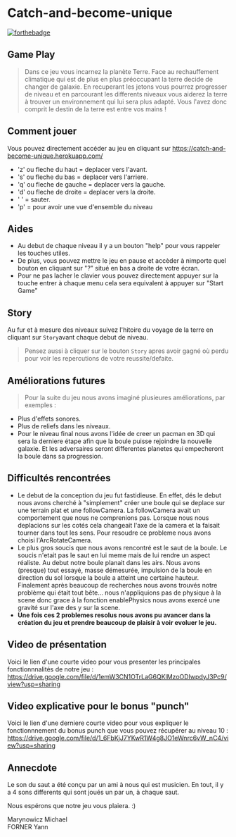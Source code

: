 # Catch-and-become-unique
[![forthebadge](http://forthebadge.com/images/badges/built-with-love.svg)](http://forthebadge.com)


**Game Play**
---
> Dans ce jeu vous incarnez la planète Terre. Face au rechauffement climatique qui est de plus en plus préoccupant la terre decide de changer de galaxie. En recuperant les jetons vous pourrez progresser de niveau et en parcourant les differents niveaux vous aiderez la terre à trouver un environnement qui lui sera plus adapté. Vous l'avez donc comprit le destin de la terre est entre vos mains !

**Comment jouer**
---
Vous pouvez directement accéder au jeu en cliquant sur <a href="https://catch-and-become-unique.herokuapp.com/">https://catch-and-become-unique.herokuapp.com/</a>
- 'z' ou fleche du haut = deplacer vers l'avant. 
- 's' ou fleche du bas = deplacer vers l'arriere. 
- 'q' ou fleche de gauche = deplacer vers la gauche. 
- 'd' ou fleche de droite = deplacer vers la droite. 
- ' ' = sauter. 
- 'p' = pour avoir une vue d'ensemble du niveau

**Aides**
---
* Au debut de chaque niveau il y a un bouton "help" pour vous rappeler les touches utiles.
* De plus, vous pouvez mettre le jeu en pause et accèder à nimporte quel bouton en cliquant sur "?" situé en bas a droite de votre écran.
* Pour ne pas lacher le clavier vous pouvez directement appuyer sur la touche entrer à chaque menu cela sera equivalent à appuyer sur "Start Game"

**Story**
---
Au fur et à mesure des niveaux suivez l'hitoire du voyage de la terre en cliquant sur ``Story``avant chaque debut de niveau.
> Pensez aussi à cliquer sur le bouton ``Story`` apres avoir gagné où perdu pour voir les repercutions de votre reussite/defaite.

**Améliorations futures**
---
> Pour la suite du jeu nous avons imaginé plusieures améliorations, par exemples : 
- Plus d'effets sonores.
- Plus de reliefs dans les niveaux.
- Pour le niveau final nous avons l'idée de creer un pacman en 3D qui sera la derniere étape afin que la boule puisse rejoindre la nouvelle galaxie. Et les adversaires seront differentes planetes qui empecheront la boule dans sa progression.

**Difficultés rencontrées**
---
- Le debut de la conception du jeu fut fastidieuse. En effet, dés le debut nous avons cherché à "simplement" créer une boule qui se deplace sur une terrain plat et une followCamera. La followCamera avait un comportement que nous ne comprenions pas. Lorsque nous nous deplacions sur les cotés cela changeait l'axe de la camera et la faisait tourner dans tout les sens. Pour resoudre ce probleme nous avons choisi l'ArcRotateCamera.
-  Le plus gros soucis que nous avons rencontré est le saut de la boule. Le soucis n'etait pas le saut en lui meme mais de lui rendre un aspect réaliste. Au debut notre boule planait dans les airs. Nous avons (presque) tout essayé, masse démesurée, impulsion de la boule en direction du sol lorsque la boule a atteint une certaine hauteur. Finalement après beaucoup de recherches nous avons trouvés notre problème qui était tout bête... nous n'appliquions pas de physique à la scene donc grace à la fonction enablePhysics nous avons exercé une gravité sur l'axe des y sur la scene.
-  **Une fois ces 2 problemes resolus nous avons pu avancer dans la création du jeu et prendre beaucoup de plaisir à voir evoluer le jeu.**

**Video de présentation**
---
Voici le lien d'une courte video pour vous presenter les principales fonctionnnalités de notre jeu : <a href="https://drive.google.com/file/d/1emW3CN1OTrLaG6QKlMzoODIwpdyJ3Pc9/view?usp=sharing">https://drive.google.com/file/d/1emW3CN1OTrLaG6QKlMzoODIwpdyJ3Pc9/view?usp=sharing</a>

**Video explicative pour le bonus "punch"**
---
Voici le lien d'une derniere courte video pour vous expliquer le fonctionnnement du bonus punch que vous pouvez récupérer au niveau 10 : <a href="https://drive.google.com/file/d/1_6FbKjJ7YKwR1W4g8JO1eWnrc6vW_nC4/view?usp=sharing">https://drive.google.com/file/d/1_6FbKjJ7YKwR1W4g8JO1eWnrc6vW_nC4/view?usp=sharing</a>

**Annecdote**
---
Le son du saut a été conçu par un ami à nous qui est musicien. En tout, il y a 4 sons differents qui sont joués un par un, à chaque saut.


Nous espérons que notre jeu vous plaiera. :)

Marynowicz Michael   
FORNER Yann
